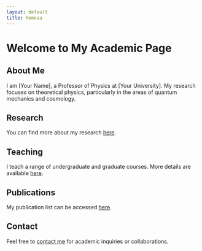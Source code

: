 ```yaml
---
layout: default
title: Homeaa
---
```


# Welcome to My Academic Page

## About Me
I am [Your Name], a Professor of Physics at [Your University]. My research focuses on theoretical physics, particularly in the areas of quantum mechanics and cosmology.

## Research
You can find more about my research [here](/research/).

## Teaching
I teach a range of undergraduate and graduate courses. More details are available [here](/teaching/).

## Publications
My publication list can be accessed [here](/publications/).

## Contact
Feel free to [contact me](/contact/) for academic inquiries or collaborations.
